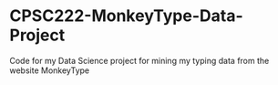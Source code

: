 # CPSC222-MonkeyType-Data-Project
Code for my Data Science project for mining my typing data from the website MonkeyType
